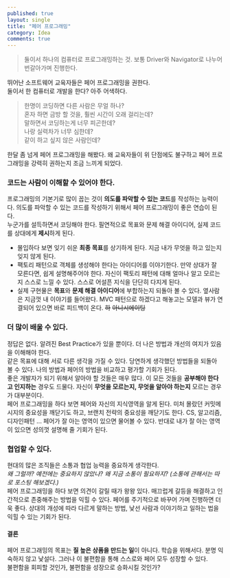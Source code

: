 ```yaml
---
published: true
layout: single
title: "페어 프로그래밍"
category: Idea
comments: true
---
```


> 둘이서 하나의 컴퓨터로 프로그래밍하는 것. 보통 Driver와 Navigator로 나누어 번갈아가며 진행한다.

뛰어난 소프트웨어 교육자들은 페어 프로그래밍을 권한다.   
둘이서 한 컴퓨터로 개발을 한다? 아주 어색하다. 

> 한명이 코딩하면 다른 사람은 무얼 하나?  
> 혼자 하면 금방 할 것을, 훨씬 시간이 오래 걸리는데?  
> 말하면서 코딩하는게 너무 피곤한데?   
> 나랑 실력차가 너무 심한데?  
> 같이 하고 싶지 않은 사람인데?  

한달 좀 넘게 페어 프로그래밍을 해봤다. 왜 교육자들이 위 단점에도 불구하고 페어 프로그래밍을 강력히 권하는지 조금 느끼게 되었다.

### 코드는 사람이 이해할 수 있어야 한다.

프로그래밍의 기본기로 많이 꼽는 것이 **의도를 파악할 수 있는 코드**를 작성하는 능력이다. 의도를 파악할 수 있는 코드를 작성하기 위해서 페어 프로그래밍이 좋은 연습이 된다.  
누군가를 설득하면서 코딩해야 한다. 필연적으로 목표와 문제 해결 아이디어, 실제 코드를 상대에게 **제시**하게 된다.
- 몰입하다 보면 잊기 쉬운 **최종 목표**를 상기하게 된다. 지금 내가 무엇을 하고 있는지 잊지 않게 된다.  
- 팩토리 패턴으로 객체를 생성해야 한다는 아이디어를 이야기한다. 만약 상대가 잘 모른다면, 쉽게 설명해주어야 한다. 자신이 팩토리 패턴에 대해 얼마나 알고 모르는지 스스로 느낄 수 있다. 스스로 어설픈 지식을 단단히 다지게 된다.
- 실제 구현물은 **목표**와 **문제 해결 아이디어**에 부합하는지 되돌아 볼 수 있다. 옆사람은 지금껏 내 이야기를 들어왔다. MVC 패턴으로 하겠다고 해놓고는 모델과 뷰가 연결되어 있으면 바로 피드백이 온다. ~~하~~ ~~아니시에이팅~~


### 더 많이 배울 수 있다.

정답은 없다. 알려진 Best Practice가 있을 뿐이다. 더 나은 방법과 개선의 여지가 있음을 이해해야 한다.  
같은 목표에 대해 서로 다른 생각을 가질 수 있다. 당연하게 생각했던 방법들을 되돌아 볼 수 있다. 나의 방법과 페어의 방법을 비교하고 평가할 기회가 된다.   
좋은 개발자가 되기 위해서 알아야 할 것들은 매우 많다. 이 모든 것들을 **공부해야 한다고 인지하는** 경우도 드물다. 자신이 **무엇을 모르는지, 무엇을 알아야 하는지** 모르는 경우가 대부분이다.   
페어 프로그래밍을 하다 보면 페어와 자신의 지식영역을 알게 된다. 미처 몰랐던 커밋메시지의 중요성을 깨닫기도 하고, 브랜치 전략의 중요성을 깨닫기도 한다. CS, 알고리즘, 디자인패턴 ... 페어가 잘 아는 영역이 있으면 물어볼 수 있다. 반대로 내가 잘 아는 영역이 있으면 성의껏 설명해 줄 기회가 된다.

### 협업할 수 있다.

현대의 많은 조직들은 소통과 협업 능력을 중요하게 생각한다.  
_왜 그럴까? 예전에는 중요하지 않았나? 왜 지금 소통이 필요하지? (소통에 관해서는 따로 포스팅 해보겠다.)_  
페어 프로그래밍을 하다 보면 의견이 갈릴 때가 왕왕 있다. 매끄럽게 갈등을 해결하고 인간적으로 존중해주는 방법을 익힐 수 있다. 페어를 주기적으로 바꾸어 가며 진행하면 더욱 좋다. 상대의 개성에 따라 다르게 말하는 방법, 낯선 사람과 이야기하고 일하는 법을 익힐 수 있는 기회가 된다. 

#### 결론

페어 프로그래밍의 목표는 **질 높은 상품을 만드는 일**이 아니다. 학습을 위해서다. 분명 익숙하지 않고 낯설다. 그러나 이 불편함을 통해 스스로와 페어 모두 성장할 수 있다.   
불편함을 회피할 것인가, 불편함을 성장으로 승화시킬 것인가?